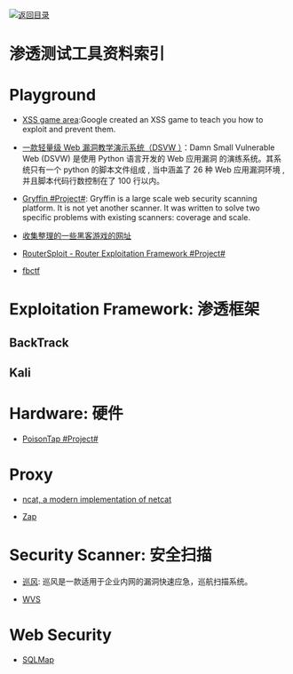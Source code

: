 [![返回目录](https://parg.co/UGo)](https://parg.co/b4z)

# 渗透测试工具资料索引

# Playground

* [XSS game area](https://xss-game.appspot.com/):Google created an XSS game to teach you how to exploit and prevent them.

* [一款轻量级 Web 漏洞教学演示系统（DSVW ）](http://www.freebuf.com/sectool/126707.html)：Damn Small Vulnerable Web (DSVW) 是使用 Python 语言开发的 Web 应用漏洞 的演练系统。其系统只有一个 python 的脚本文件组成 , 当中涵盖了 26 种 Web 应用漏洞环境 , 并且脚本代码行数控制在了 100 行以内。

- [Gryffin #Project#](https://github.com/yahoo/gryffin): Gryffin is a large scale web security scanning platform. It is not yet another scanner. It was written to solve two specific problems with existing scanners: coverage and scale.

- [收集整理的一些黑客游戏的网址](http://toutiao.io/posts/nkt6rh)

- [RouterSploit - Router Exploitation Framework #Project#](https://github.com/reverse-shell/routersploit)

- [fbctf](https://github.com/facebook/fbctf)

# Exploitation Framework: 渗透框架

## BackTrack

## Kali

# Hardware: 硬件

* [PoisonTap #Project#](https://github.com/samyk/poisontap)

# Proxy

* [ncat, a modern implementation of netcat](https://www.redpill-linpro.com/sysadvent/2016/12/10/ncat.html)

- [Zap]()

# Security Scanner: 安全扫描

* [巡风](https://github.com/ysrc/xunfeng): 巡风是一款适用于企业内网的漏洞快速应急，巡航扫描系统。

- [WVS]()

# Web Security

* [SQLMap]()
